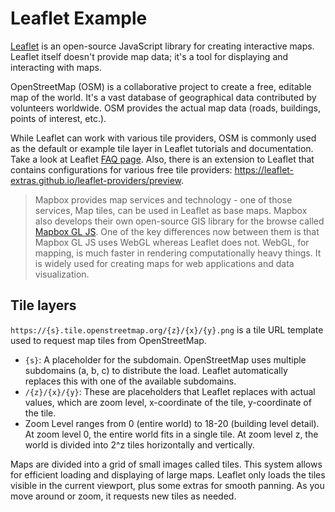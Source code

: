 # Leaflet Example

[Leaflet](https://leafletjs.com) is an open-source JavaScript library for creating interactive maps. Leaflet itself doesn't provide map data; it's a tool for displaying and interacting with maps.

OpenStreetMap (OSM) is a collaborative project to create a free, editable map of the world. It's a vast database of geographical data contributed by volunteers worldwide. OSM provides the actual map data (roads, buildings, points of interest, etc.).

While Leaflet can work with various tile providers, OSM is commonly used as the default or example tile layer in Leaflet tutorials and documentation. Take a look at Leaflet [FAQ page](https://github.com/Leaflet/Leaflet/blob/main/FAQ.md). Also, there is an extension to Leaflet that contains configurations for various free tile providers: https://leaflet-extras.github.io/leaflet-providers/preview.

> Mapbox provides map services and technology - one of those services, Map tiles, can be used in Leaflet as base maps. Mapbox also develops their own open-source GIS library for the browse called [Mapbox GL JS](https://docs.mapbox.com/mapbox-gl-js/guides). One of the key differences now between them is that Mapbox GL JS uses WebGL whereas Leaflet does not. WebGL, for mapping, is much faster in rendering computationally heavy things. It is widely used for creating maps for web applications and data visualization.

## Tile layers
`https://{s}.tile.openstreetmap.org/{z}/{x}/{y}.png` is a tile URL template used to request map tiles from OpenStreetMap.

- `{s}`: A placeholder for the subdomain. OpenStreetMap uses multiple subdomains (a, b, c) to distribute the load. Leaflet automatically replaces this with one of the available subdomains.
- `/{z}/{x}/{y}`: These are placeholders that Leaflet replaces with actual values, which are zoom level, x-coordinate of the tile, y-coordinate of the tile.
- Zoom Level ranges from 0 (entire world) to 18-20 (building level detail). At zoom level 0, the entire world fits in a single tile. At zoom level z, the world is divided into 2^z tiles horizontally and vertically.

Maps are divided into a grid of small images called tiles. This system allows for efficient loading and displaying of large maps. Leaflet only loads the tiles visible in the current viewport, plus some extras for smooth panning. As you move around or zoom, it requests new tiles as needed.

